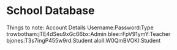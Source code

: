 # School Database
Things to note:
Account Details Username:Password:Type
trowbotham:jTE4dSeu9xGc66bx:Admin
blee:rFpV91ymY:Teacher
bjones:T3s7ingP455w9rd:Student
aloll:W0QmBVOKI:Student

